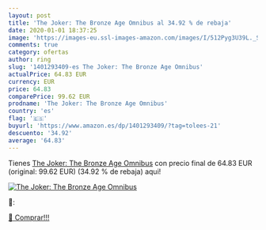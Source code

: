 ```yaml
---
layout: post
title: 'The Joker: The Bronze Age Omnibus al 34.92 % de rebaja'
date: 2020-01-01 18:37:25
image: 'https://images-eu.ssl-images-amazon.com/images/I/512Pyg3U39L._SL200_.jpg'
comments: true
category: ofertas
author: ring
slug: '1401293409-es The Joker: The Bronze Age Omnibus'
actualPrice: 64.83 EUR
currency: EUR
price: 64.83
comparePrice: 99.62 EUR
prodname: 'The Joker: The Bronze Age Omnibus'
country: 'es'
flag: '🇪🇸'
buyurl: 'https://www.amazon.es/dp/1401293409/?tag=tolees-21'
descuento: '34.92'
average: '64.83'
---
```


Tienes [The Joker: The Bronze Age Omnibus](https://www.amazon.es/dp/1401293409/?tag=tolees-21) con precio final de  64.83 EUR (original: 99.62 EUR) (34.92 %  de rebaja) aqui!

[![The Joker: The Bronze Age Omnibus](https://images-eu.ssl-images-amazon.com/images/I/512Pyg3U39L._SL200_.jpg)](https://www.amazon.es/dp/1401293409/?tag=tolees-21)

🔎:


[🛒 Comprar!!!](https://www.amazon.es/dp/1401293409/?tag=tolees-21)
